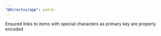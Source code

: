 ```yaml
---
"@directus/app": patch
---
```


Ensured links to items with special characters as primary key are properly encoded
